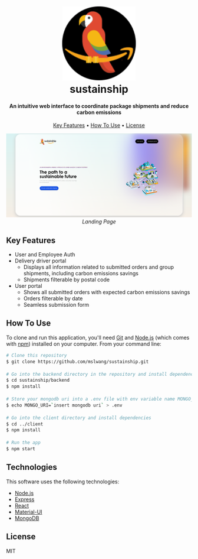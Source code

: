 
<h1 align="center">
  <br>
  <img src="./images/sustainship_icon.svg" alt="sustainship" width="200">
  <br>
  sustainship
  <br>
</h1>

<h4 align="center">An intuitive web interface to coordinate package shipments and reduce carbon emissions</h4>

<p align="center">
  <a href="#key-features">Key Features</a> •
  <a href="#how-to-use">How To Use</a> •
  <a href="#license">License</a>
</p>
    <div align="center">
  <img src="./images/landing.png" alt="landing">
    <label for="img"><i>Landing Page</i></label>
    </div>

## Key Features

* User and Employee Auth
* Delivery driver portal
    - Displays all information related to submitted orders and group shipments, including carbon emissions savings
    - Shipments filterable by postal code
* User portal
  - Shows all submitted orders with expected carbon emissions savings 
  - Orders filterable by date
  - Seamless submission form

## How To Use

To clone and run this application, you'll need [Git](https://git-scm.com) and [Node.js](https://nodejs.org/en/download/) (which comes with [npm](http://npmjs.com)) installed on your computer. From your command line:

```bash
# Clone this repository
$ git clone https://github.com/mslwang/sustainship.git

# Go into the backend directory in the repository and install dependencies
$ cd sustainship/backend 
$ npm install

# Store your mongodb uri into a .env file with env variable name MONGO_URI
$ echo MONGO_URI=`insert mongodb uri` > .env

# Go into the client directory and install dependencies
$ cd ../client
$ npm install

# Run the app
$ npm start
```

## Technologies

This software uses the following technologies:

- [Node.js](https://nodejs.org/)
- [Express](https://expressjs.com/)
- [React](https://reactjs.org/)
- [Material-UI](https://material-ui.com/)
- [MongoDB](https://www.mongodb.com/)

## License

MIT


